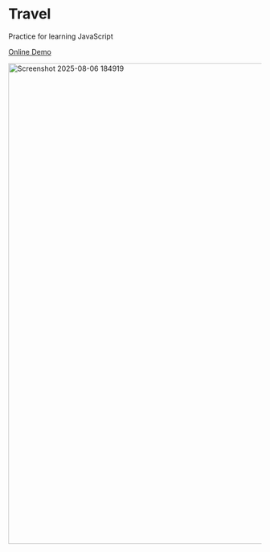 # Travel
Practice for learning JavaScript 


<a href="https://parniazarinweb.github.io/Travel/">Online Demo</a>


<img width="1900" height="956" alt="Screenshot 2025-08-06 184919" src="https://github.com/user-attachments/assets/09212154-9541-4d62-a8f7-6bb48e9ebbee" />
